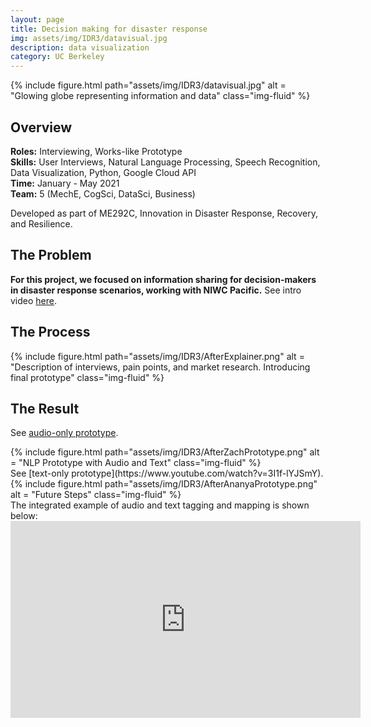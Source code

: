 ```yaml
---
layout: page
title: Decision making for disaster response
img: assets/img/IDR3/datavisual.jpg
description: data visualization
category: UC Berkeley
---
```

<div class="row">
    <div class="w-50 p-3">
        {% include figure.html path="assets/img/IDR3/datavisual.jpg" alt = "Glowing globe representing information and data" class="img-fluid" %}
    </div>
</div>

## Overview
**Roles:** Interviewing, Works-like Prototype  
**Skills:** User Interviews, Natural Language Processing, Speech Recognition, Data Visualization, Python, Google Cloud API  
**Time:** January - May 2021  
**Team:** 5 (MechE, CogSci, DataSci, Business)   

Developed as part of ME292C, Innovation in Disaster Response, Recovery, and Resilience.

## The Problem
**For this project, we focused on information sharing for decision-makers in disaster response scenarios, working with NIWC Pacific.**
See intro video [here](https://www.youtube.com/watch?v=Ht6Z9KFl1yE). 

## The Process
<div class="row">
    <div class="col-sm mt-3 mt-md-0">
        {% include figure.html path="assets/img/IDR3/AfterExplainer.png" alt = "Description of interviews, pain points, and market research. Introducing final prototype" class="img-fluid" %}
    </div>
</div>

## The Result
See [audio-only prototype](https://www.youtube.com/watch?v=zcWoiJ9FfkA).
<div class="row">
    <div class="col-sm mt-3 mt-md-0">
        {% include figure.html path="assets/img/IDR3/AfterZachPrototype.png" alt = "NLP Prototype with Audio and Text" class="img-fluid" %}
    </div>
</div>
See [text-only prototype](https://www.youtube.com/watch?v=3I1f-lYJSmY). 
<div class="row">
    <div class="col-sm mt-3 mt-md-0">
        {% include figure.html path="assets/img/IDR3/AfterAnanyaPrototype.png" alt = "Future Steps" class="img-fluid" %}
    </div>
</div> 
The integrated example of audio and text tagging and mapping is shown below:
<iframe width="560" height="315" src="https://www.youtube.com/embed/v3BKnIvi7BM" frameborder="0" allow="accelerometer; autoplay; clipboard-write; encrypted-media; gyroscope; picture-in-picture" allowfullscreen></iframe>
